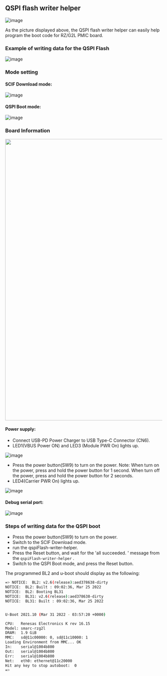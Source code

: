 ## QSPI flash writer helper

![image](https://user-images.githubusercontent.com/33512027/179451756-c41836f8-104f-4f51-aa73-532348ae065d.png)

As the picture displayed above, the QSPI flash writer helper can easily help program the boot code for RZ/G2L PMIC board. 

### Example of writing data for the QSPI Flash

![image](https://user-images.githubusercontent.com/33512027/179450239-b7f716cf-267b-4df6-aa55-5f1809d63d17.png)

### Mode setting

#### SCIF Download mode:

![image](https://user-images.githubusercontent.com/33512027/179448184-b91750da-e556-49e5-b844-b74e335674a1.png)

#### QSPI Boot mode:

![image](https://user-images.githubusercontent.com/33512027/179448284-abae4818-18ca-424e-b89d-30499e988557.png)


### Board Information

<img src="https://renesas.info/w/images/3/3d/smarc_series_carrier_board.png" width="900" />

#### Power supply: 

- Connect USB-PD Power Charger to USB Type-C Connector (CN6).
- LED1(VBUS Power ON) and LED3 (Module PWR On) lights up.

![image](https://user-images.githubusercontent.com/33512027/179449170-6d29c695-0066-494c-9a75-3d45f2b078fc.png)

- Press the power button(SW9) to turn on the power. Note: When turn on the power, press and hold the power button for 1 second. When turn off the power, press and hold the power button for 2 seconds. 
- LED4(Carrier PWR On) lights up.

![image](https://user-images.githubusercontent.com/33512027/179449209-19550510-b772-4b56-b0b7-4ac25b64b65b.png)


#### Debug serial port: 

![image](https://user-images.githubusercontent.com/33512027/179448949-9f045350-70af-4a6b-bbac-d7f9b54d91a6.png)

### Steps of writing data for the QSPI boot

- Press the power button(SW9) to turn on the power. 
- Switch to the SCIF Download mode. 
- run the qspiFlash-writer-helper. 
- Press the Reset button, and wait for the 'all succeeded. ' message from the `qspiFlash-writer-helper` . 
- Switch to the QSPI Boot mode, and press the Reset button. 

The programmed BL2 and u-boot should display as the following: 

```bash
=> NOTICE:  BL2: v2.6(release):aed378638-dirty
NOTICE:  BL2: Built : 09:02:36, Mar 25 2022
NOTICE:  BL2: Booting BL31
NOTICE:  BL31: v2.6(release):aed378638-dirty
NOTICE:  BL31: Built : 09:02:36, Mar 25 2022


U-Boot 2021.10 (Mar 31 2022 - 03:57:20 +0000)

CPU:   Renesas Electronics K rev 16.15
Model: smarc-rzg2l
DRAM:  1.9 GiB
MMC:   sd@11c00000: 0, sd@11c10000: 1
Loading Environment from MMC... OK
In:    serial@1004b800
Out:   serial@1004b800
Err:   serial@1004b800
Net:   eth0: ethernet@11c20000
Hit any key to stop autoboot:  0
=>
```



